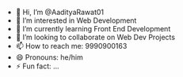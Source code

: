 - 👋 Hi, I’m @AadityaRawat01
- 👀 I’m interested in Web Development
- 🌱 I’m currently learning Front End Development
- 💞️ I’m looking to collaborate on Web Dev Projects
- 📫 How to reach me: 9990900163
- 😄 Pronouns: he/him
- ⚡ Fun fact: ...

<!---
AadityaRawat01/AadityaRawat01 is a ✨ special ✨ repository because its `README.md` (this file) appears on your GitHub profile.
You can click the Preview link to take a look at your changes.
--->
